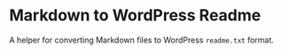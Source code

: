 # Markdown to WordPress Readme

A helper for converting Markdown files to WordPress `readme.txt` format.
